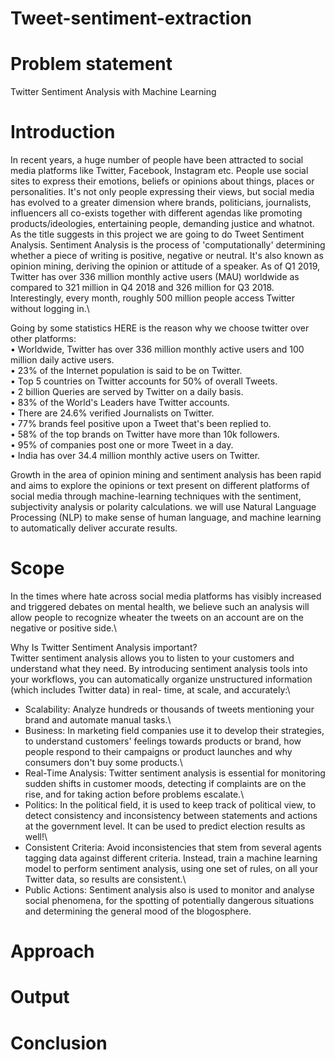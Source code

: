 # Tweet-sentiment-extraction
# Problem statement 
 Twitter Sentiment Analysis with Machine Learning
# Introduction
In recent years, a huge number of people have been attracted to social media platforms like Twitter, Facebook, Instagram etc. People use social sites to express their emotions, beliefs or opinions about things, places or personalities. It's not only people expressing their views, but social media has evolved to a greater dimension where brands, politicians, journalists, influencers all co-exists together with different agendas like promoting products/ideologies, entertaining people, demanding justice and whatnot. 
As the title suggests in this project we are going to do Tweet Sentiment Analysis. Sentiment Analysis is the process of 'computationally' determining whether a piece of writing is positive, negative or neutral. It's also known as opinion mining, deriving the opinion or attitude of a speaker.
As of Q1 2019, Twitter has over 336 million monthly active users (MAU) worldwide as compared to 321 million in Q4 2018 and 326 million for Q3 2018. Interestingly, every month, roughly 500 million people access Twitter without logging in.\

Going by some statistics HERE is the reason why we choose twitter over other platforms:\
•	Worldwide, Twitter has over 336 million monthly active users and 100 million daily active users.\
•	23% of the Internet population is said to be on Twitter.\
•	Top 5 countries on Twitter accounts for 50% of overall Tweets.\
•	2 billion Queries are served by Twitter on a daily basis.\
•	83% of the World's Leaders have Twitter accounts.\
•	There are 24.6% verified Journalists on Twitter.\
•	77% brands feel positive upon a Tweet that's been replied to.\
•	58% of the top brands on Twitter have more than 10k followers.\
•	95% of companies post one or more Tweet in a day.\
•	India has over 34.4 million monthly active users on Twitter.

Growth in the area of opinion mining and sentiment analysis has been rapid and aims to explore the opinions or text present on different platforms of social media through machine-learning techniques with the sentiment, subjectivity analysis or polarity calculations. 
we will use Natural Language Processing (NLP) to make sense of human language, and machine learning to automatically deliver accurate results.

# Scope

In the times where hate across social media platforms has visibly increased and
triggered debates on mental health, we believe such an analysis will allow people to
recognize wheater the tweets on an account are on the negative or positive side.\

Why Is Twitter Sentiment Analysis important?\
Twitter sentiment analysis allows you to listen to your customers and understand what
they need. By introducing sentiment analysis tools into your workflows, you can
automatically organize unstructured information (which includes Twitter data) in real-
time, at scale, and accurately:\
* Scalability: Analyze hundreds or thousands of tweets mentioning your brand
and automate manual tasks.\
* Business: In marketing field companies use it to develop their strategies, to
understand customers&#39; feelings towards products or brand, how people respond
to their campaigns or product launches and why consumers don&#39;t buy some
products.\
* Real-Time Analysis: Twitter sentiment analysis is essential for monitoring
sudden shifts in customer moods, detecting if complaints are on the rise, and for
taking action before problems escalate.\
* Politics: In the political field, it is used to keep track of political view, to detect
consistency and inconsistency between statements and actions at the
government level. It can be used to predict election results as well!\
* Consistent Criteria: Avoid inconsistencies that stem from several agents
tagging data against different criteria. Instead, train a machine learning model to
perform sentiment analysis, using one set of rules, on all your Twitter data, so
results are consistent.\
* Public Actions: Sentiment analysis also is used to monitor and analyse social
phenomena, for the spotting of potentially dangerous situations and determining
the general mood of the blogosphere.

# Approach
# Output
# Conclusion



